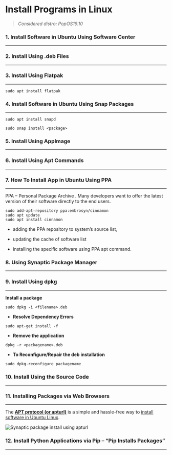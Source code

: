 # Install Programs in Linux

> *Considered distro: PopOS19.10*

### **1.  Install Software in Ubuntu Using Software Center**

* * *

### **2. Install  Using .deb Files**

* * *

### **3. Install  Using Flatpak**

* * *

```shell
sudo apt install flatpak
```

### **4. Install Software in Ubuntu Using Snap Packages**

* * *

```shell
sudo apt install snapd

sudo snap install <package>
```

### **5. Install  Using AppImage**

* * *

### **6. Install  Using Apt Commands**

* * *

### **7\. How To Install App in Ubuntu Using PPA**

* * *

PPA – Personal Package Archive . Many developers want to offer the latest version of their software directly to the end users.

```shell
sudo add-apt-repository ppa:embrosyn/cinnamon
sudo apt update
sudo apt install cinnamon
```

- adding the PPA repository to system’s source list, 

- updating the cache of software list

- installing the specific software using PPA apt command.

### **8. Using Synaptic Package Manager**

* * *

### **9.  Install Using dpkg**

* * *

**Install a package**

```shell
sudo dpkg -i <filename>.deb
```

* **Resolve Dependency Errors**

```shell
sudo apt-get install -f
```

* **Remove the application**

```shell
dpkg -r <packagename>.deb
```

* **To Reconfigure/Repair the deb installation**

```shell
sudo dpkg-reconfigure packagename
```

### **10. Install  Using the Source Code**

* * *

### **11. Installing Packages via Web Browsers**

* * *

The [**APT protocol (or apturl)**](https://help.ubuntu.com/community/AptURL) is a simple and hassle-free way to [install software in Ubuntu Linux](https://www.ubuntupit.com/best-useful-ubuntu-software-will-make-productive/). 

![Synaptic package install using apturl](https://www.ubuntupit.com/wp-content/uploads/2018/06/Synaptic-package-install-using-apturl.png)

### **12\. Install Python Applications via Pip – “Pip Installs Packages”**

* * *
